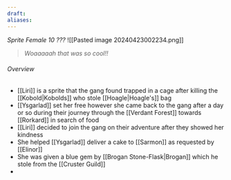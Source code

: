 ```yaml
---
draft: 
aliases:
---
```

*Sprite Female 10 ???*
![[Pasted image 20240423002234.png]]
> *Woaaaaah that was so cool!!*
###### Overview
- [[Liri]] is a sprite that the gang found trapped in a cage after killing the [[Kobold|Kobolds]] who stole [[Hoagle|Hoagle's]] bag
- [[Ysgarlad]] set her free however she came back to the gang after a day or so during their journey through the [[Verdant Forest]] towards [[Rorkard]] in search of food
- [[Liri]] decided to join the gang on their adventure after they showed her kindness
- She helped [[Ysgarlad]] deliver a cake to [[Sarmon]] as requested by [[Elinor]]
- She was given a blue gem by [[Brogan Stone-Flask|Brogan]] which he stole from the [[Cruster Guild]]
- 